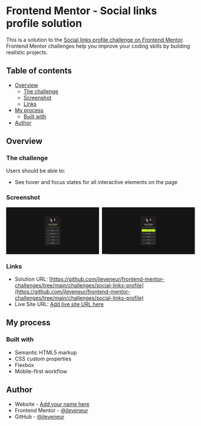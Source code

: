# Frontend Mentor - Social links profile solution

This is a solution to the [Social links profile challenge on Frontend Mentor](https://www.frontendmentor.io/challenges/social-links-profile-UG32l9m6dQ). Frontend Mentor challenges help you improve your coding skills by building realistic projects.

## Table of contents

- [Overview](#overview)
  - [The challenge](#the-challenge)
  - [Screenshot](#screenshot)
  - [Links](#links)
- [My process](#my-process)
  - [Built with](#built-with)
- [Author](#author)

## Overview

### The challenge

Users should be able to:

- See hover and focus states for all interactive elements on the page

### Screenshot

<div style="display: flex; gap: 8px">
  <img src="./solution/desktop-design.png" alt="Mobile" style="width: 50%;" />
  <img src="./solution/active-states.png" alt="Active" style="width: 50%;" />
</div>

### Links

- Solution URL: [https://github.com/jleveneur/frontend-mentor-challenges/tree/main/challenges/social-links-profile](https://github.com/jleveneur/frontend-mentor-challenges/tree/main/challenges/social-links-profile)
- Live Site URL: [Add live site URL here](https://your-live-site-url.com)

## My process

### Built with

- Semantic HTML5 markup
- CSS custom properties
- Flexbox
- Mobile-first workflow

## Author

- Website - [Add your name here](https://www.your-site.com)
- Frontend Mentor - [@jleveneur](https://www.frontendmentor.io/profile/jleveneur)
- GitHub - [@jleveneur](https://github.com/jleveneur)
